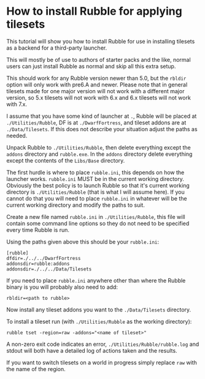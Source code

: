 
How to install Rubble for applying tilesets
====================================================================================================

This tutorial will show you how to install Rubble for use in installing
tilesets as a backend for a third-party launcher.

This will mostly be of use to authors of starter packs and the like, normal
users can just install Rubble as normal and skip all this extra setup.

This should work for any Rubble version newer than 5.0, but the `rbldir`
option will only work with pre6.A and newer. Please note that in general
tilesets made for one major version will not work with a different major
version, so 5.x tilesets will not work with 6.x and 6.x tilesets will not
work with 7.x.

I assume that you have some kind of launcher at `.`, Rubble will be placed
at `./Utilities/Rubble`, DF is at `./DwarfFortress`, and tileset addons are
at `./Data/Tilesets`. If this does not describe your situation adjust the
paths as needed.

Unpack Rubble to `./Utilities/Rubble`, then delete everything except the
`addons` directory and `rubble.exe`. In the `addons` directory delete
everything except the contents of the `Libs/Base` directory.

The first hurdle is where to place `rubble.ini`, this depends on how the
launcher works. `rubble.ini` MUST be in the current working directory.
Obviously the best policy is to launch Rubble so that it's current working
directory is `./Utilities/Rubble` (that is what I will assume here).
If you cannot do that you will need to place `rubble.ini` in whatever will
be the current working directory and modify the paths to suit.

Create a new file named `rubble.ini` in `./Utilities/Rubble`, this file
will contain some command line options so they do not need to be specified
every time Rubble is run.

Using the paths given above this should be your `rubble.ini`:

	[rubble]
	dfdir=./../../DwarfFortress
	addonsdir=rubble:addons
	addonsdir=./../../Data/Tilesets

If you need to place `rubble.ini` anywhere other than where the Rubble
binary is you will probably also need to add:

	rbldir=<path to rubble>

Now install any tileset addons you want to the `./Data/Tilesets` directory.

To install a tileset run (with `./Utilities/Rubble` as the working directory):

	rubble tset -region=raw -addons="<name of tileset>"

A non-zero exit code indicates an error, `./Utilities/Rubble/rubble.log`
and stdout will both have a detailed log of actions taken and the results.

If you want to switch tilesets on a world in progress simply replace `raw`
with the name of the region.
